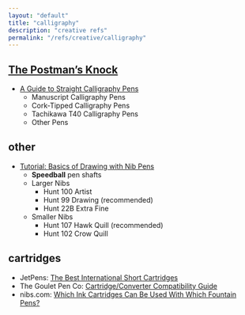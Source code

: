 ```yaml
---
layout: "default"
title: "calligraphy"
description: "creative refs"
permalink: "/refs/creative/calligraphy"
---
```


## [The Postman’s Knock](https://thepostmansknock.com/)

- [A Guide to Straight Calligraphy Pens](https://thepostmansknock.com/guide-straight-calligraphy-pens/)
    - Manuscript Calligraphy Pens
    - Cork-Tipped Calligraphy Pens
    - Tachikawa T40 Calligraphy Pens
    - Other Pens

## other

- [Tutorial: Basics of Drawing with Nib Pens](https://blog.redbubble.com/2018/02/tutorial-basics-drawing-nib-pens-2/)
    - **Speedball** pen shafts
    - Larger Nibs
        - Hunt 100 Artist
        - Hunt 99 Drawing (recommended)
        - Hunt 22B Extra Fine
    - Smaller Nibs
        - Hunt 107 Hawk Quill (recommended)
        - Hunt 102 Crow Quill

## cartridges

- JetPens: [The Best International Short Cartridges](https://www.jetpens.com/blog/The-Best-International-Short-Cartridges/pt/269)
- The Goulet Pen Co: [Cartridge/Converter Compatibility Guide](https://www.gouletpens.com/pages/cartridge-converter-guide)
- nibs.com: [Which Ink Cartridges Can Be Used With Which Fountain Pens?](https://www.nibs.com/content/which-ink-cartridges-can-be-used-which-fountain-pens)
